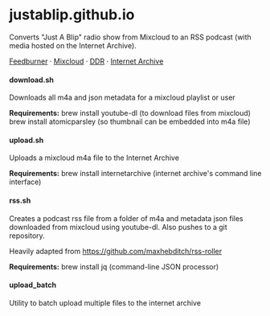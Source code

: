 # justablip.github.io

Converts "Just A Blip" radio show from Mixcloud to an RSS podcast (with media hosted on the Internet Archive).

[Feedburner](http://feeds.feedburner.com/just-a-blip">Feedburner) ·  [Mixcloud](https://www.mixcloud.com/DublinDigitalRadio/playlists/just-a-blip/">) · [DDR](https://listen.dublindigitalradio.com/resident/just-a-blip) · [Internet Archive](https://archive.org/details/@abmc?&and[]=subject%3A%22justablip%22)

#### download.sh
Downloads all m4a and json metadata for a mixcloud playlist or user

__Requirements:__
brew install youtube-dl (to download files from mixcloud)
brew install atomicparsley (so thumbnail can be embedded into m4a file)

#### upload.sh
Uploads a mixcloud m4a file to the Internet Archive

__Requirements:__
brew install internetarchive (internet archive's command line interface)

#### rss.sh
Creates a podcast rss file from a folder of m4a and metadata json files downloaded from mixcloud using youtube-dl. Also pushes to a git repository.

Heavily adapted from https://github.com/maxhebditch/rss-roller

__Requirements:__
brew install jq (command-line JSON processor)

#### upload_batch
Utility to batch upload multiple files to the internet archive

